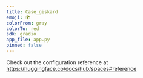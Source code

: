 ```yaml
---
title: Case_giskard
emoji: 🌍
colorFrom: gray
colorTo: red
sdk: gradio
app_file: app.py
pinned: false
---
```


Check out the configuration reference at https://huggingface.co/docs/hub/spaces#reference
